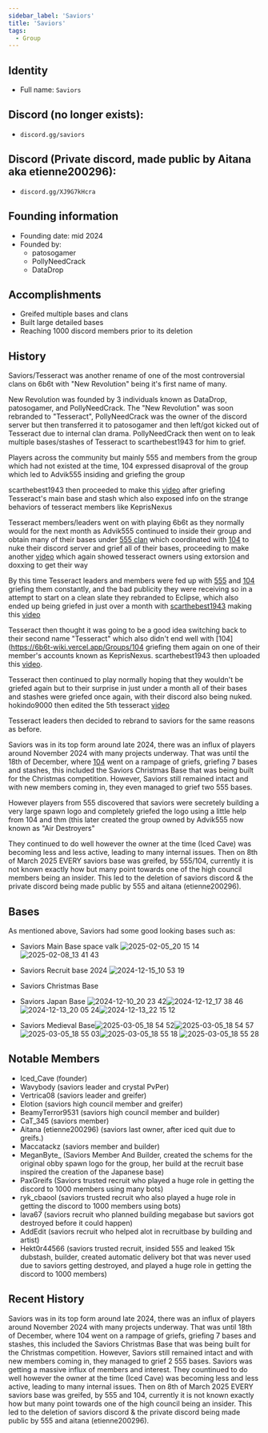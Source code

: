 ```yaml
---
sidebar_label: 'Saviors'
title: 'Saviors'
tags:
  - Group
---
```

## Identity
* Full name: `Saviors` 
## Discord (no longer exists):
* `discord.gg/saviors`
## Discord (Private discord, made public by Aitana aka etienne200296):
* `discord.gg/XJ9G7kHcra`
## Founding information
* Founding date: mid 2024
* Founded by: 
  * patosogamer
  * PollyNeedCrack
  * DataDrop
## Accomplishments
- Greifed multiple bases and clans
- Built large detailed bases
- Reaching 1000 discord members prior to its deletion
## History
Saviors/Tesseract was another rename of one of the most controversial clans on 6b6t with "New Revolution" being it's first name of many. 

New Revolution was founded by 3 individuals known as DataDrop, patosogamer, and PollyNeedCrack. The "New Revolution" was soon rebranded to "Tesseract", PollyNeedCrack was the owner of the discord server but then transferred it to patosogamer and then left/got kicked out of Tesseract due to internal clan drama. PollyNeedCrack then went on to leak multiple bases/stashes of Tesseract to scarthebest1943 for him to grief.

Players across the community but mainly 555 and members from the group which had not existed at the time, 104 expressed disaproval of the group which led to Advik555 insiding and griefing the group

scarthebest1943 then proceeded to make this [video](https://youtu.be/FI5ZHRTy6kk?si=vOoA1Glm69BAPUn8) after griefing Tesseract's main base and stash which also exposed info on the strange behaviors of tesseract members like KeprisNexus

Tesseract members/leaders went on with playing 6b6t as they normally would for the next month as Advik555 continued to inside their group and obtain many of their bases under [555 clan](https://6b6t-wiki.vercel.app/Groups/104) which coordinated with [104](https://6b6t-wiki.vercel.app/Groups/104) to nuke their discord server and grief all of their bases, proceeding to make another [video](https://youtu.be/gfk33GHCQKU?si=hbUaI37SUaD7I77N) which again showed tesseract owners using extorsion and doxxing to get their way

By this time Tesseract leaders and members were fed up with [555](https://6b6t-wiki.vercel.app/groups/555) and [104](https://6b6t-wiki.vercel.app/Groups/104) griefing them constantly, and the bad publicity they were receiving so in a attempt to start on a clean slate they rebranded to Eclipse, which also ended up being griefed in just over a month with [scarthebest1943](https://placeholder.org) making this [video](https://youtu.be/cweJk6zupDY?si=uuDQTVaEEu4M36kC)

Tesseract then thought it was going to be a good idea switching back to their second name "Tesseract" which also didn't end well with [104](https://6b6t-wiki.vercel.app/Groups/104 griefing them again on one of their member's accounts known as KeprisNexus. scarthebest1943 then uploaded this [video](https://youtu.be/YORdPtE0aN0?si=pd_XpCzLZMYj0_CV).

Tesseract then continued to play normally hoping that they wouldn't be griefed again but to their surprise in just under a month all of their bases and stashes were griefed once again, with their discord also being nuked. hokindo9000 then edited the 5th tesseract [video](https://youtu.be/b5GKXLeJRis?si=eYCKsArLkHNHMtZv)

Tesseract leaders then decided to rebrand to saviors for the same reasons as before.

Saviors was in its top form around late 2024, there was an influx of players around November 2024 with many projects underway. That was until the 18th of December, where [104](https://6b6t-wiki.vercel.app/Groups/104) went on a rampage of griefs, griefing 7 bases and stashes, this included the Saviors Christmas Base that was being built for the Christmas competition. However, Saviors still remained intact and with new members coming in, they even managed to grief two 555 bases. 

However players from 555 discovered that saviors were secretely building a very large spawn logo and completely griefed the logo using a little help from 104 and thm (this later created the group owned by Advik555 now known as "Air Destroyers"

They continued to do well however the owner at the time (Iced Cave) was becoming less and less active, leading to many internal issues. Then on 8th of March 2025 EVERY saviors base was greifed, by 555/104, currently it is not known exactly how but many point towards one of the high council members being an insider. This led to the deletion of saviors discord & the private discord being made public by 555 and aitana (etienne200296).


## Bases
As mentioned above, Saviors had some good looking bases such as:
- Saviors Main Base space valk ![2025-02-05_20 15 14](https://github.com/user-attachments/assets/93bdc266-ebee-43db-a68e-800e7bb92e76)![2025-02-08_13 41 43](https://github.com/user-attachments/assets/82984941-2f39-4380-bf15-d6b7caa74c76)


- Saviors Recruit base 2024 ![2024-12-15_10 53 19](https://github.com/user-attachments/assets/e20465d0-7dc0-4367-9959-ff2d60a780ec)

- Saviors Christmas Base
- Saviors Japan Base ![2024-12-10_20 23 42](https://github.com/user-attachments/assets/93e8ed4e-b2bc-48e8-8cad-2704084924d8)![2024-12-12_17 38 46](https://github.com/user-attachments/assets/5bfe086a-91f5-43df-92e7-8360aeda04ed)![2024-12-13_20 05 24](https://github.com/user-attachments/assets/7f134d5d-11d0-4d0a-9536-cfe81cabea18)![2024-12-13_22 15 12](https://github.com/user-attachments/assets/c8020540-0a44-448b-89b0-ea58149f76c2)




- Saviors Medieval Base![2025-03-05_18 54 52](https://github.com/user-attachments/assets/493f0e81-77aa-49e1-b449-7d012d4bfd78)![2025-03-05_18 54 57](https://github.com/user-attachments/assets/855506c9-3e2b-4f4b-9623-462be0f6fa1c)![2025-03-05_18 55 03](https://github.com/user-attachments/assets/cfe95392-5d42-4c2a-b59a-5c2530a36baa)![2025-03-05_18 55 18](https://github.com/user-attachments/assets/ed2cda30-c5d9-4a39-9083-f422a1ec5e78) ![2025-03-05_18 55 28](https://github.com/user-attachments/assets/548f428a-35b8-478c-a21c-ebc5d13ec312)



## Notable Members
- Iced_Cave (founder)
- Wavybody (saviors leader and crystal PvPer)
- Vertrica08 (saviors leader and greifer)
- Elotion (saviors high council member and greifer)
- BeamyTerror9531 (saviors high council member and builder)
- CaT_345 (saviors member)
- Aitana (etienne200296) (saviors last owner, after iced quit due to greifs.)
- Maccatackz (saviors member and builder)
- MeganByte_ (Saviors Member And Builder, created the schems for the original obby spawn logo for the group, her build at the recruit base inspired the creation of the Japanese base)
- PaxGreifs (Saviors trusted recruit who played a huge role in getting the discord to 1000 members using many bots)
- ryk_cbaool (saviors trusted recruit who also played a huge role in getting the discord to 1000 members using bots)
- lava67 (saviors recruit who planned building megabase but saviors got destroyed before it could happen)
- AddEdit (saviors recruit who helped alot in recruitbase by building and artist)
- Hekt0r44566 (saviors trusted recruit, insided 555 and leaked 15k dubstash, builder, created automatic delivery bot that was never used due to saviors getting destroyed, and played a huge role in getting the discord to 1000 members)
## Recent History
Saviors was in its top form around late 2024, there was an influx of players around November 2024 with many projects underway. That was until 18th of December, where 104 went on a rampage of griefs, griefing 7 bases and stashes, this included the Saviors Christmas Base that was being built for the Christmas competition. However, Saviors still remained intact and with new members coming in, they managed to grief 2 555 bases. Saviors was getting a massive influx of members and interest. They countinued to do well however the owner at the time (Iced Cave) was becoming less and less active, leading to many internal issues. Then on 8th of March 2025  EVERY  saviors base was greifed, by 555 and 104, currently it is not known exactly how but many point towards one of the high council being an insider. This led to the deletion of saviors discord & the private discord being made public by 555 and aitana (etienne200296).
  
